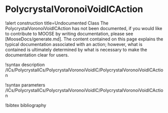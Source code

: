 <!-- MOOSE Documentation Stub: Remove this when content is added. -->

# PolycrystalVoronoiVoidICAction

!alert construction title=Undocumented Class
The PolycrystalVoronoiVoidICAction has not been documented, if you would like to contribute to MOOSE by writing
documentation, please see [MooseDocs/generate.md]. The content contained on this page explains the typical
documentation associated with an action; however, what is contained is ultimately determined by what
is necessary to make the documentation clear for users.

!syntax description /ICs/PolycrystalICs/PolycrystalVoronoiVoidIC/PolycrystalVoronoiVoidICAction

!syntax parameters /ICs/PolycrystalICs/PolycrystalVoronoiVoidIC/PolycrystalVoronoiVoidICAction

!bibtex bibliography

